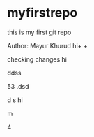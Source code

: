 # myfirstrepo
this is my first git repo
<br>

Author: Mayur Khurud
hi+
+

checking changes
hi

ddss

53
.dsd

d
s
hi


m

4
